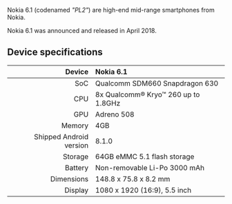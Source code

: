 
 Nokia 6.1  (codenamed _"PL2"_) are high-end mid-range smartphones from Nokia.

Nokia 6.1 was announced and released in April 2018.

## Device specifications

| Device       |   Nokia 6.1                                     |
| -----------: | :---------------------------------------------- |
| SoC          | Qualcomm SDM660 Snapdragon 630                  |
| CPU          | 8x Qualcomm® Kryo™ 260 up to 1.8GHz             |
| GPU          | Adreno 508                                      |
| Memory       | 4GB                                             |
| Shipped Android version | 8.1.0                                |
| Storage      | 64GB eMMC 5.1 flash storage                     |
| Battery      | Non-removable Li-Po 3000 mAh                    |
| Dimensions   | 148.8 x 75.8 x 8.2  mm                          |
| Display      | 1080 x 1920 (16:9), 5.5  inch                   |

